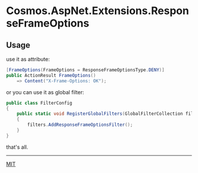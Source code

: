 # Cosmos.AspNet.Extensions.ResponseFrameOptions

## Usage

use it as attribute:

``` c#
[FrameOptions(FrameOptions = ResponseFrameOptionsType.DENY)]
public ActionResult FrameOptions()
    => Content("X-Frame-Options: OK");
```

or you can use it as global filter:

``` c#
public class FilterConfig
{
    public static void RegisterGlobalFilters(GlobalFilterCollection filters)
    {
        filters.AddResponseFrameOptionsFilter();
    }
}
```

that's all.

* * *

[MIT](https://mit-license.org/)